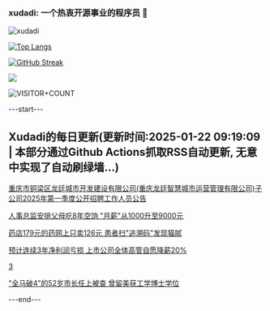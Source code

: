 ### xudadi: 一个热衷开源事业的程序员 👋

![xudadi](https://github-readme-stats-git-masterorgs-github-readme-stats-team.vercel.app/api?username=xudadi)

[![Top Langs](https://github-readme-stats.vercel.app/api/top-langs/?username=xudadi)](https://github.com/anuraghazra/github-readme-stats)

[![GitHub Streak](https://streak-stats.demolab.com?user=xudadi&locale=zh_Hans)](https://git.io/streak-stats)

![](https://raw.githubusercontent.com/xudadi/xudadi/main/assets/github-contribution-grid-snake.svg)

![VISITOR+COUNT](https://komarev.com/ghpvc/?username=xudadi&label=VISITOR+COUNT)


---start---

## Xudadi的每日更新(更新时间:2025-01-22 09:19:09 | 本部分通过Github Actions抓取RSS自动更新, 无意中实现了自动刷绿墙...)

[重庆市铜梁区龙廷城市开发建设有限公司(重庆龙廷智慧城市运营管理有限公司)子公司2025年第一季度公开招聘工作人员公告](https://www.gongkaoleida.com/article/2272602)

[人事总监安排父母吃8年空饷 "月薪"从1000升至9000元](https://m.163.com/news/article/JMEJ6JSA00019SNS.html)

[药店179元的药网上只卖126元 患者扫"追溯码"发现猫腻](https://m.163.com/news/article/JMEKIKA10512B07B.html)

[预计连续3年净利润亏损 上市公司全体高管自愿降薪20%](https://m.163.com/news/article/JMF64N170512B07B.html)

[3](https://m.163.com/touch/news/sub/domestic)

["全马破4"的52岁市长任上被查 曾留美获工学博士学位](https://m.163.com/news/article/JMF4DKJE0530JPVV.html)

---end---
